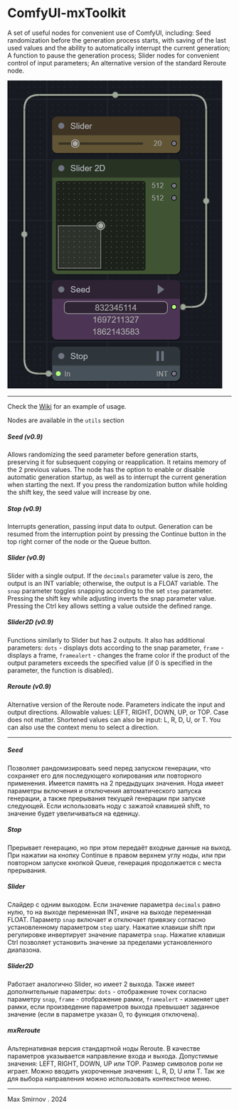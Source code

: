 # ComfyUI-mxToolkit

A set of useful nodes for convenient use of ComfyUI, including: Seed randomization before the generation process starts, with saving of the last used values and the ability to automatically interrupt the current generation; A function to pause the generation process; Slider nodes for convenient control of input parameters; An alternative version of the standard Reroute node.

![](mxtoolkit.png)

----------
Check the [Wiki](https://github.com/Smirnov75/comfyui-mxtoolkit/wiki) for an example of usage.

Nodes are available in the `utils` section

##### Seed (v0.9)

Allows randomizing the seed parameter before generation starts, preserving it for subsequent copying or reapplication. It retains memory of the 2 previous values. The node has the option to enable or disable automatic generation startup, as well as to interrupt the current generation when starting the next. If you press the randomization button while holding the shift key, the seed value will increase by one.

##### Stop (v0.9)

Interrupts generation, passing input data to output. Generation can be resumed from the interruption point by pressing the Continue button in the top right corner of the node or the Queue button.

##### Slider (v0.9)

Slider with a single output. If the `decimals` parameter value is zero, the output is an INT variable; otherwise, the output is a FLOAT variable. The `snap` parameter toggles snapping according to the set `step` parameter. Pressing the shift key while adjusting inverts the snap parameter value. Pressing the Ctrl key allows setting a value outside the defined range.

##### Slider2D (v0.9)

Functions similarly to Slider but has 2 outputs. It also has additional parameters: `dots` - displays dots according to the snap parameter, `frame` - displays a frame, `framealert` - changes the frame color if the product of the output parameters exceeds the specified value (if 0 is specified in the parameter, the function is disabled).

##### Reroute (v0.9)

Alternative version of the Reroute node. Parameters indicate the input and output directions. Allowable values: LEFT, RIGHT, DOWN, UP, or TOP. Case does not matter. Shortened values can also be input: L, R, D, U, or T. You can also use the context menu to select a direction.

----------

##### Seed

Позволяет рандомизировать seed перед запуском генерации, что сохраняет его для последующего копирования или повторного применения. Имеется память на 2 предыдущих значения. Нода имеет параметры включения и отключения автоматического запуска генерации, а также прерывания текущей генерации при запуске следующей. Если использовать ноду с зажатой клавишей shift, то значение будет увеличиваться на еденицу.

##### Stop

Прерывает генерацию, но при этом передаёт входные данные на выход. При нажатии на кнопку Continue в правом верхнем углу ноды, или при повторном запуске кнопкой Queue, генерация продолжается с места прерывания.

##### Slider

Слайдер с одним выходом. Если значение параметра `decimals` равно нулю, то на выходе переменная INT, иначе на выходе переменная FLOAT. Параметр `snap` включает и отключает привязку согласно установленному параметром `step` шагу. Нажатие клавиши shift при регулировке инвертирует значение параметра `snap`. Нажатие клавиши Ctrl позволяет установить значение за пределами установленного диапазона.

##### Slider2D

Работает аналогично Slider, но имеет 2 выхода. Также имеет дополнительные параметры: `dots` - отображение точек согласно параметру `snap`, `frame` - отображение рамки, `framealert` - изменяет цвет рамки, если произведение параметров выхода превышает заданное значение (если в параметре указан 0, то функция отключена).

##### mxReroute

Альтернативная версия стандартной ноды Reroute. В качестве параметров указывается направление входа и выхода. Допустимые значения: LEFT, RIGHT, DOWN, UP или TOP. Размер символов роли не играет. Можно вводить укороченные значения: L, R, D, U или T. Так же для выбора направления можно использовать контекстное меню.

----------

Max Smirnov . 2024
